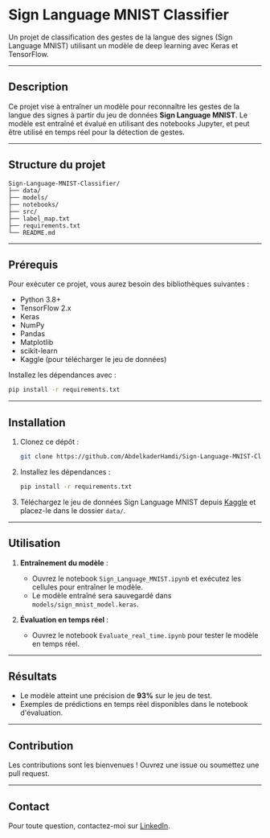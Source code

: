 # Sign Language MNIST Classifier

Un projet de classification des gestes de la langue des signes (Sign Language MNIST) utilisant un modèle de deep learning avec Keras et TensorFlow.

---

## Description
Ce projet vise à entraîner un modèle pour reconnaître les gestes de la langue des signes à partir du jeu de données **Sign Language MNIST**. Le modèle est entraîné et évalué en utilisant des notebooks Jupyter, et peut être utilisé en temps réel pour la détection de gestes.

---

## Structure du projet
```
Sign-Language-MNIST-Classifier/
├── data/
├── models/
├── notebooks/
├── src/
├── label_map.txt
├── requirements.txt
└── README.md
```

---

## Prérequis
Pour exécuter ce projet, vous aurez besoin des bibliothèques suivantes :
- Python 3.8+
- TensorFlow 2.x
- Keras
- NumPy
- Pandas
- Matplotlib
- scikit-learn
- Kaggle (pour télécharger le jeu de données)

Installez les dépendances avec :
```bash
pip install -r requirements.txt
```

---

## Installation
1. Clonez ce dépôt :
   ```bash
   git clone https://github.com/AbdelkaderHamdi/Sign-Language-MNIST-Classifier.git
   ```
2. Installez les dépendances :
   ```bash
   pip install -r requirements.txt
   ```
3. Téléchargez le jeu de données Sign Language MNIST depuis [Kaggle](https://www.kaggle.com/datasets/datamunge/sign-language-mnist) et placez-le dans le dossier `data/`.

---

## Utilisation
1. **Entraînement du modèle** :
   - Ouvrez le notebook `Sign_Language_MNIST.ipynb` et exécutez les cellules pour entraîner le modèle.
   - Le modèle entraîné sera sauvegardé dans `models/sign_mnist_model.keras`.

2. **Évaluation en temps réel** :
   - Ouvrez le notebook `Evaluate_real_time.ipynb` pour tester le modèle en temps réel.

---

## Résultats
- Le modèle atteint une précision de **93%** sur le jeu de test.
- Exemples de prédictions en temps réel disponibles dans le notebook d'évaluation.

---

## Contribution
Les contributions sont les bienvenues ! Ouvrez une issue ou soumettez une pull request.


---

## Contact
Pour toute question, contactez-moi sur [LinkedIn](https://www.linkedin.com/in/abdelkader-hamdi/).
